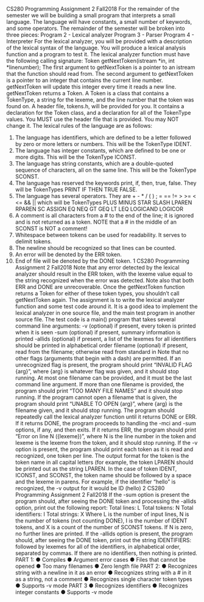 
CS280 Programming Assignment 2
Fall2018
For the remainder of the semester we will be building a small program that interprets a small
language. The language will have constants, a small number of keywords, and some operators.
The remainder of the semester will be broken into three pieces:
Program 2 - Lexical analyzer
Program 3 - Parser
Program 4 - Interpreter
For the lexical analyzer, you will be provided with a description of the lexical syntax of the
language. You will produce a lexical analysis function and a program to test it.
The lexical analyzer function must have the following calling signature:
Token getNextToken(istream *in, int *linenumber);
The first argument to getNextToken is a pointer to an istream that the function should read from.
The second argument to getNextToken is a pointer to an integer that contains the current line
number. getNextToken will update this integer every time it reads a new line. getNextToken
returns a Token. A Token is a class that contains a TokenType, a string for the lexeme, and the
line number that the token was found on.
A header file, tokens.h, will be provided for you. It contains a declaration for the Token class,
and a declaration for all of the TokenType values. You MUST use the header file that is
provided. You may NOT change it.
The lexical rules of the language are as follows:
1. The language has identifiers, which are defined to be a letter followed by zero or more
letters or numbers. This will be the TokenType IDENT.
2. The language has integer constants, which are defined to be one or more digits. This will
be the TokenType ICONST.
3. The language has string constants, which are a double-quoted sequence of characters,
all on the same line. This will be the TokenType SCONST.
4. The language has reserved the keywords print, if, then, true, false. They will be
TokenTypes PRINT IF THEN TRUE FALSE.
5. The language has several operators. They are + - * / ( ) ; = == != > >= < <= && || which
will be TokenTypes PLUS MINUS STAR SLASH LPAREN RPAREN SC ASSIGN EQ
NEQ GT GEQ LT LEQ LOGICAND LOGICOR
6. A comment is all characters from a # to the end of the line; it is ignored and is not
returned as a token. NOTE that a # in the middle of an SCONST is NOT a comment!
7. Whitespace between tokens can be used for readability. It serves to delimit tokens.
8. The newline should be recognized so that lines can be counted.
9. An error will be denoted by the ERR token.
10. End of file will be denoted by the DONE token.
1
CS280 Programming Assignment 2
Fall2018
Note that any error detected by the lexical analyzer should result in the ERR token, with the
lexeme value equal to the string recognized when the error was detected.
Note also that both ERR and DONE are unrecoverable. Once the getNextToken function returns
a Token for either of these token types, you shouldn’t call getNextToken again.
The assignment is to write the lexical analyzer function and some test code around it.
It is a good idea to implement the lexical analyzer in one source file, and the main test program
in another source file.
The test code is a main() program that takes several command line arguments:
-v (optional) if present, every token is printed when it is seen
-sum (optional) if present, summary information is printed
-allids (optional) if present, a list of the lexemes for all identifiers should be printed in
alphabetical order
filename (optional) if present, read from the filename; otherwise read from standard in
Note that no other flags (arguments that begin with a dash) are permitted. If an unrecognized
flag is present, the program should print “INVALID FLAG {arg}”, where {arg} is whatever flag
was given, and it should stop running.
At most one filename can be provided, and it must be the last command line argument. If more
than one filename is provided, the program should print “TOO MANY FILE NAMES” and it
should stop running.
If the program cannot open a filename that is given, the program should print “UNABLE TO
OPEN {arg}”, where {arg} is the filename given, and it should stop running.
The program should repeatedly call the lexical analyzer function until it returns DONE or ERR. If
it returns DONE, the program proceeds to handling the -mci and -sum options, if any, and then
exits. If it returns ERR, the program should print “Error on line N ({lexeme})”, where N is the line
number in the token and lexeme is the lexeme from the token, and it should stop running.
If the -v option is present, the program should print each token as it is read and recognized, one
token per line. The output format for the token is the token name in all capital letters (for
example, the token LPAREN should be printed out as the string LPAREN. In the case of token
IDENT, ICONST, and SCONST, the token name should be followed by a space and the lexeme
in parens. For example, if the identifier “hello” is recognized, the -v output for it would be ID
(hello)
2
CS280 Programming Assignment 2
Fall2018
If the -sum option is present the program should, after seeing the DONE token and processing
the -allids option, print out the following report:
Total lines: L
Total tokens: N
Total identifiers: I
Total strings: X
Where L is the number of input lines, N is the number of tokens (not counting DONE), I is the
number of IDENT tokens, and X is a count of the number of SCONST tokens.
If N is zero, no further lines are printed.
If the -allids option is present, the program should, after seeing the DONE token, print out the
string IDENTIFIERS: followed by lexemes for all of the identifiers, in alphabetical order,
separated by commas. If there are no identifiers, then nothing is printed.
PART 1:
● Compiles
● Argument error cases
● Files that cannot be opened
● Too many filenames
● Zero length file
PART 2:
● Recognizes string with a newline in it as an error
● Recognizes string with a # in it as a string, not a comment
● Recognizes single character token types
● Supports -v mode
PART 3
● Recognizes identifiers
● Recognizes integer constants
● Supports -v mode

